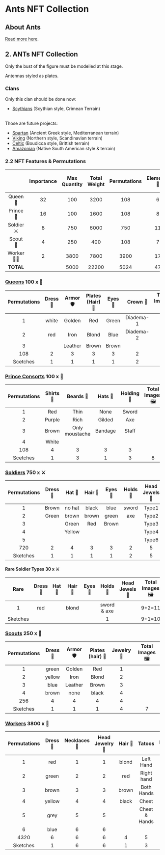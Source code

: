 # Ants NFT Collection

## About Ants

[Read more here](https://github.com/Emmet-Finance/ants/blob/main/AboutAnts.md).

## 2. ANTs NFT Collection

Only the bust of the figure must be modelled at this stage.

Antennas styled as plates.

### Clans
Only this clan should be done now:
+ [Scythians](./StyleExamples/Scythians) (Scythian style, Crimean Terrain)

<br/>Those are future projects:
+ [Spartan](./StyleExamples/Spartan) (Ancient Greek style, Mediterranean terrain)
+ [Viking](./StyleExamples/Viking) (Northern style, Scandinavian terrain)
+ [Celtic](./StyleExamples/Celtic) (Boudicca style, Brittish terrain)
+ [Amazonian](./StyleExamples/Amazoneans) (Native South American style & terrain)

### 2.2 NFT Features & Permutations

||Importance|Max Quantity|Total Weight|Permutations|	Elements 👑 |	Base Characters 🦸‍♀️ |	Total Images 🖼️  |
|:-:|:-:|:-:|:-:|:-:|:-:|:-:|:-:|
|Queen 👸 |	32|	100|	3200|	108|	6|	1|	7|
|Prince 🤴 |	16|	100|	1600|	108|	8|	0|	8|
|Soldier ⚔️ |	8|	750|	6000|	750|	11|	1|	11|
|Scout 👀 |	4|	250|	400|	108|	7|	0|	7|
|Worker 👩‍🔧 |	2|	3800|	7800|	3900|	17|	1|	18|
|**TOTAL**|	|5000|	22200|5024|	47|	3|	50|

### [Queens](./StyleExamples/Scythians/Queen) 100 x 👸

|Permutations|	Dress 👗 |	Armor 🛡️ |	Plates (Hair) 👧 |	Eyes 👀 |	Crown 👑 |	Total Images 🖼️ |
|:-:|:-:|:-:|:-:|:-:|:-:|:-:|
|1|	white|	Golden|	Red|	Green|	Diadema-1|
|2|	red|	Iron|	Blond|	Blue|	Diadema-2|	
|3|		|Leather|	Brown|	Brown||		
|108|	2|	3|	3|	3|	2||
|Scetches|	1|	1|	1|	1|	2|	6|

### [Prince Consorts](./StyleExamples/Scythians/Princes) 100 x 🤴

|Permutations|	Shirts 👕 |	Beards 🧔  |	Hats 🎩 |	Holding 🦯  |	Total Images  🖼️|
|:-:|:-:|:-:|:-:|:-:|:-:|
|1|	Red|	Thin|	None|	Sword|	
|2|	Purple|	Rich|	Gilded|	Axe|	
|3|	Brown|Only moustache|	Bandage|Staff|
|4| White| 
|108|	4|	3|	3|	3|
|Scetches|	1|	3|	1|	3|	8|

### [Soldiers](./StyleExamples/Scythians/Soldiers) 750 x ⚔️

|Permutations|	Dress 👗 |	Hat 👒  |	Hair 👧 |	Eyes 👀 |	Holds 🦯 |	Head Jewels 💎 |	Total Images 🖼️|
|:-:|:-:|:-:|:-:|:-:|:-:|:-:|:-:|
|1|	Brown|no hat|	black|	blue|	sword|	Type1|	
|2|	Green|	brown|	brown|	green|axe|	Type2|
|3||Green|	Red|Brown||Type3|	
|4||Yellow||||Type4|	
|5||||||Type6|	
|720|	2|	4|	3|	3|	2|	5||
|Sketches|	1|	1|	1|	1|	2|	5|	9|

#### Rare Soldier Types 30 x ⚔️

|Rare|	Dress 👗 |	Hat 👒 |	Hair 👧 |	Eyes 👀 |	Holds 🦯 |	Head Jewels 💎 |	Total Images 🖼️|
|:-:|:-:|:-:|:-:|:-:|:-:|:-:|:-:|
|1|red||blond||sword & axe||9+2=11|
|Sketches|||||1||9+1=10|

### [Scouts](./StyleExamples/Scythians/Soldiers) 250 x 👀

|Permutations|	Dress 👗|	Armor 🛡️|	Plates (hair) 👧|	Jewelry 💎|	Total Images 🖼️|
|:-:|:-:|:-:|:-:|:-:|:-:|
|1|	green|	Golden|	Red|	1|
|2|	yellow|	Iron|	Blond|	2|
|3|	blue|	Leather|	Brown|	3|	
|4|brown|none|black|4|
|256|	4|	4|	4|	4|
|Sketches|	1|	1|	1|	4|	7|

### [Workers](./StyleExamples/Scythians/Workers) 3800 x 👩‍

|Permutations|Dress 👗|	Necklaces 💎|	Head Jewelry 💎|	Hair 👧|	Tatoos|	Total Images 🖼️|
|:-:|:-:|:-:|:-:|:-:|:-:|:-:|
|1|	red|	1|	1|	blond|	Left Hand||	
|2|	green|	2|	2|	red|	Right hand||	
|3|	brown|	3|	3|	brown|	Both Hands|	
|4|	yellow|	4|	4| black|Chest|		
|5|	grey|	5|	5	|			|Chest & Hands|
|6|	blue|	6|	6	|			
|4320|	6|	6|	6|	4|	5|
|Sketches|	1|	6|	6|	1|	3|	17|

[^1]: The ants' images were taken by a professional photographer [Alexander Wild](https://www.alexanderwild.com/). The photographs were borrowed to illustrate the concepts for the NFT collection designers and will never be used for commercial purposes.
